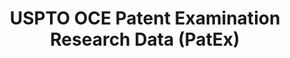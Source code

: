 ---
layout: default
bigquery: https://console.cloud.google.com/bigquery?p=patents-public-data&d=uspto_oce_pair&page=dataset
citation: 'Graham, S. Marco, A., and Miller, A. (2015). “The USPTO Patent Examination
  Research Dataset: A Window on the Process of Patent Examination.”'
contributors: Graham, S. Marco, A., Miller, A.
cost: None
description: The latest version of PatEx (referred to below as the 2020 release) contains
  detailed information on nearly 11.9 million publicly-viewable provisional and non-provisional
  patent applications to the USPTO and over 4.6 million Patent Cooperation Treaty
  (PCT) applications. It is based on data that OCE downloaded from the Patent Examination
  Data System (PEDS) in April, 2021. The PEDS data are sourced from Public PAIR. The
  first time that OCE used PEDS as the basis of PatEx was for the 2019 release. We
  took the PEDS data and organized it into the familiar PatEx data files, which are
  based on the organization of the Public PAIR portal. The data files include information
  on each application’s characteristics, prosecution history, continuation history,
  claims of foreign priority, patent term adjustment history, publication history,
  and correspondence address information.
documentation: 'For the 2019 and later releases, new technical documentation is available
  https://www.uspto.gov/sites/default/files/documents/PatEx-2019-Technical-Doc.pdf


  A document describing the 2014-2017 data sets is available and can be cited as:
  Graham, Stuart J.H. and Marco, Alan C. and Miller, Richard, The USPTO Patent Examination
  Research Dataset: A Window on the Process of Patent Examination (November 30, 2015).
  Available at SSRN: https://ssrn.com/abstract=2702637.'
last_edit: Mon, 04 Apr 2022 19:06:22 GMT
location: https://www.uspto.gov/ip-policy/economic-research/research-datasets/patent-examination-research-dataset-public-pair
maintained_by: EconomicsData@uspto.gov
related_publications: https://ssrn.com/abstract=29956744, https://ssrn.com/abstract=2702637
schema_fields: '[''appl_status_date'', ''parent_country'', ''parent_country_code'',
  ''application_number_pair'', ''uspc_subclass'', ''wipo_pub_number'', ''event_code'',
  ''examiner_name_first'', ''examiner_id'', ''sequence_number'', ''parent_application_number'',
  ''recorded_date'', ''disposal_type'', ''examiner_name_middle'', ''file_location_date'',
  ''earliest_pgpub_date'', ''correspondence_country_name'', ''appl_status_code'',
  ''patent_number'', ''file_location'', ''inventor_rank'', ''uspc_class'', ''earliest_pgpub_number'',
  ''correspondence_region_code'', ''aia_first_to_file'', ''foreign_parent_date'',
  ''small_entity_indicator'', ''correspondence_name_line_1'', ''atty_docket_number'',
  ''examiner_name_last'', ''invention_title'', ''inventor_region_code'', ''filing_date'',
  ''correspondence_street_line_1'', ''abandon_date'', ''status_code'', ''application_number'',
  ''confirm_number'', ''parent_filing_date'', ''correspondence_region_name'', ''status_description'',
  ''patent_issue_date'', ''correspondence_country_code'', ''inventor_name_middle'',
  ''child_filing_date'', ''correspondence_name_line_2'', ''continuation_type'', ''child_application_number'',
  ''event_description'', ''correspondence_street_line_2'', ''foreign_parent_id'',
  ''inventor_name_last'', ''examiner_art_unit'', ''wipo_pub_date'', ''customer_number'',
  ''application_type'', ''correspondence_postal_code'', ''inventor_country_code'',
  ''correspondence_city'', ''inventor_name_first'', ''invention_subject_matter'',
  ''inventor_country_name'', ''inventor_address_type'']'
shortname: patex
tags:
- patents
- legal
- history
terms_of_use: 'USPTO’s online databases are not designed or intended to be a source
  for bulk downloads of USPTO data when accessed through the website’s interfaces.
  Individuals, companies, IP addresses, or blocks of IP addresses who, in effect,
  deny or decrease service by generating unusually high numbers of database accesses
  (searches, pages, or hits), whether generated manually or in an automated fashion,
  may be denied access to USPTO servers without notice.


  Bulk data products may be separately obtained from the USPTO, either for free or
  at the cost of dissemination. For details, see information on Electronic Bulk Data
  Products: https://www.uspto.gov/learning-and-resources/electronic-bulk-data-products'
title: USPTO OCE Patent Examination Research Data (PatEx)
uuid: 4342caa7-23af-420c-b2f6-6088f133df6a
---